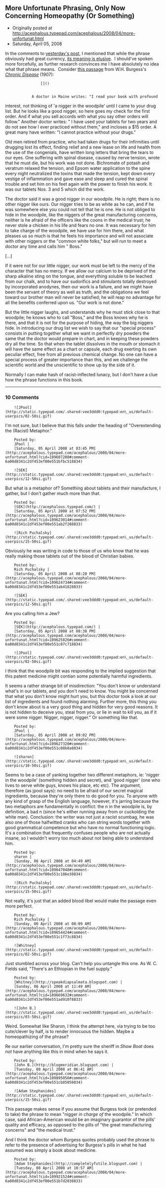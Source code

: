 ## More Unfortunate Phrasing, Only Now Concerning Homeopathy (Or Something)

 * Originally posted at http://acephalous.typepad.com/acephalous/2008/04/more-unfortunat.html
 * Saturday, April 05, 2008



In the comments to [yesterday's post](http://acephalous.typepad.com/acephalous/2008/04/in-what-world-i.html), I mentioned that while the phrase obviously had great currency, [its meaning is elusive](http://acephalous.typepad.com/acephalous/2008/04/in-what-world-i.html#comment-109472120).  I should've spoken more forcefully, as further research convinces me I have absolutely no idea what that phrase means.  Consider [this passage](http://books.google.com/books?id=7XzCjh0eCowC&printsec=titlepage&dq=nigger&lr=&as\_brr=1&client=firefox-a&source=gbs\_summary\_r&cad=0#PPA299,M1) from W.H. Burgess's [_Chronic Disease_](http://books.google.com/books?id=7XzCjh0eCowC&dq=nigger&lr=&as\_brr=1&client=firefox-a&source=gbs\_summary\_s&cad=0) (1907):

		

					[]()
			

				A doctor in Maine writes: "I read your book with profound
interest, not thinking of 'a nigger in the woodpile' until I came
to your drug list. But he looks like a good nigger, so here goes
my check for the first order. And if what you sell accords with
what you say other orders will follow." Another doctor writes: "
I have used your tablets for two years and do not see how I
ever practiced without them," and incloses a $15 order. A great
many have written: "I cannot practice without your drugs."

Old men retired from practice, who had taken drugs for their infirmities
until drugging lost its effect, finding relief and a new
lease on life and health from the use of the congenials, have written
long letters that bring the tears to our eyes. One suffering
with spinal disease, caused by nerve tension, wrote that he must
die, but his work was not done. Bichromate of potash and veratrum relaxed the tension, and Epsom water application to the
spine every night neutralized the toxins that made the tension,
kept down every vestige of inflammation and gave ease and sleep
and cured the spinal trouble and set him on his feet again with
the power to finish his work. It was our tablets Nos. 3 and 5
which did the work.

The doctor said it was a good nigger in our woodpile. He is
right; there is no other nigger like ours. Our nigger tries to be
as white as he can, and if he was somewhere else you could not
tell that he is one. He is not obliged to hide in the woodpile,
like the niggers of the great manufacturing concerns, neither is he
afraid of the officers like the coons in the medical trust; he never
stole a chicken in his life and fears no one. It was necessary for
him to take charge of the woodpile, we have use for him there,
and what pleases us so much is that he feels his importance and
will not associate with other niggers or the "common white
folks," but will run to meet a doctor any time and calls him "
Boss."

[...]

If it were not for our little nigger, our
work must be left to the mercy of the character that has no
mercy. If we allow our calcium to be deprived of the sharp
alkaline sting on the tongue, and everything soluble to be leached
from our chalk, and to have our sudorifics and stimulants totally
destroyed by incorporated anodynes, then our work is a failure,
and we might have been the servant of theory as well as truth,
and the obligations we feel toward our brother man will never
be satisfied; he will reap no advantage for all the benefits conferred
upon us. "Our work is not done."

But the little nigger laughs, and understands why he must
stick close to that woodpile; he knows who to call "Boss," and
the Boss knows why he is there, and that it is not for the purpose
of hiding, the way the big niggers hide. In introducing our drug
list we wish to say that our "special process" consists in putting
together what we want in perfectly dry powders the same that
the doctor would prepare in chart, and in keeping these powders
dry all the time. So that when the tablet dissolves in the mouth
or stomach it will have the same effect as a chart or capsule, each
drug exerting its own peculiar effect, free from all previous
chemical change. No one can have a special process of greater
importance than this, and we challenge the scientific world and
the unscientific to show up by the side of it.

Normally I can make hash of racist-inflected lunacy, but I don't have a clue how the phrase functions in this book.

			

* * *

### 10 Comments 

		

                
[]()

	

		![JPool](http://static.typepad.com/.shared:vee3ddd0:typepad:en\_us/default-userpics/02-50si.gif)
	

	

		

I'm not sure, but I believe that this falls under the heading of "Overextending the (Racist) Metaphor."

	

		Posted by:
		JPool |
		[Saturday, 05 April 2008 at 03:45 PM](http://acephalous.typepad.com/acephalous/2008/04/more-unfortunat.html?cid=109607280#comment-6a00d8341c2df453ef00e551bfbc518834)

[]()

	

		![SEK](http://static.typepad.com/.shared:vee3ddd0:typepad:en\_us/default-userpics/12-50si.gif)
	

	

		

But what is a metaphor of?  Something about tablets and their manufacture, I gather, but I don't gather much more than that.  

	

		Posted by:
		[SEK](http://acephalous.typepad.com/) |
		[Saturday, 05 April 2008 at 07:52 PM](http://acephalous.typepad.com/acephalous/2008/04/more-unfortunat.html?cid=109623014#comment-6a00d8341c2df453ef00e551ab2f208833)

[]()

	

		![Rich Puchalsky](http://static.typepad.com/.shared:vee3ddd0:typepad:en\_us/default-userpics/15-50si.gif)
	

	

		

Obviously he was writing in code to those of us who know that he was really making those tablets out of the blood of Christian babies.

	

		Posted by:
		Rich Puchalsky |
		[Saturday, 05 April 2008 at 08:20 PM](http://acephalous.typepad.com/acephalous/2008/04/more-unfortunat.html?cid=109624734#comment-6a00d8341c2df453ef00e551ab41828833)

[]()

	

		![SEK](http://static.typepad.com/.shared:vee3ddd0:typepad:en\_us/default-userpics/12-50si.gif)
	

	

		

Are you calling him a Jew?

	

		Posted by:
		[SEK](http://acephalous.typepad.com/) |
		[Saturday, 05 April 2008 at 08:38 PM](http://acephalous.typepad.com/acephalous/2008/04/more-unfortunat.html?cid=109625826#comment-6a00d8341c2df453ef00e551c07c718834)

[]()

	

		![JPool](http://static.typepad.com/.shared:vee3ddd0:typepad:en\_us/default-userpics/02-50si.gif)
	

	

		

I think that the woodpile bit was responding to the implied suggestion that this patent medicine might contian some potentially harmful ingredients.  

It seems a rather strange bit of misdirection: "You don't know or understand what's in our tablets, and you don't need to know. You might be concerned that what you don't know might hurt you, but this doctor took a look at our list of ingredients and found nothing alarming.  Further more, this thing you don't know about is a very good thing and hidden for very good reasons.  It is not hidden to deceive you, steal from you, or lie in wait to kill you, as if it were some nigger.  Nigger, nigger, nigger."  Or something like that.

	

		Posted by:
		JPool |
		[Saturday, 05 April 2008 at 09:02 PM](http://acephalous.typepad.com/acephalous/2008/04/more-unfortunat.html?cid=109627320#comment-6a00d8341c2df453ef00e551c08b0a8834)

[]()

	

		![sharon](http://static.typepad.com/.shared:vee3ddd0:typepad:en\_us/default-userpics/10-50si.gif)
	

	

		

Seems to be a case of yanking together two different metaphors, ie: 'nigger in the woodpile' (something hidden and secret), and 'good nigger' (one who lives to serve white guys, knows his place, etc etc). The argument, therefore (as jpool says): no need to be afraid of our secret magical ingredients, because they're only there to do good for you. To anyone with any kind of grasp of the English language, however, it's jarring because the two metaphors are fundamentally in conflict: the n in the woodpile is, by definition, a bad n (since he's either running away from or cuckolding the white man). Conclusion: the writer was not just a racist scumbag, he was also one of those halfwitted cranks who can string words together with good grammatical competence but who have no normal functioning logic. It's a combination that frequently confuses people who are not actually insane, so I wouldn't worry too much about not being able to understand him.

	

		Posted by:
		sharon |
		[Sunday, 06 April 2008 at 04:49 AM](http://acephalous.typepad.com/acephalous/2008/04/more-unfortunat.html?cid=109647048#comment-6a00d8341c2df453ef00e551c186e38834)

[]()

	

		![Rich Puchalsky](http://static.typepad.com/.shared:vee3ddd0:typepad:en\_us/default-userpics/15-50si.gif)
	

	

		

Not really, it's just that an added blood libel would make the passage even more perfect.

	

		Posted by:
		Rich Puchalsky |
		[Sunday, 06 April 2008 at 08:09 AM](http://acephalous.typepad.com/acephalous/2008/04/more-unfortunat.html?cid=109654424#comment-6a00d8341c2df453ef00e551c1f73c8834)

[]()

	

		![Whitney](http://static.typepad.com/.shared:vee3ddd0:typepad:en\_us/default-userpics/02-50si.gif)
	

	

		

Just stumbled across your blog. Can't help you untangle this one. As W. C. Fields said, "There's an Ethiopian in the fuel supply." 

	

		Posted by:
		[Whitney](http://speakdiapsalmata.blogspot.com) |
		[Sunday, 06 April 2008 at 11:49 AM](http://acephalous.typepad.com/acephalous/2008/04/more-unfortunat.html?cid=109669632#comment-6a00d8341c2df453ef00e551ad910f8833)

[]()

	

		![John B.](http://static.typepad.com/.shared:vee3ddd0:typepad:en\_us/default-userpics/03-50si.gif)
	

	

		

Weird.  Somewhat like Sharon, I think the attempt here, via trying to be too cute/clever by half, is to render innocuous the hidden.  Maybe a homeopathizing of the phrase?

Re our earlier conversation, I'm pretty sure the sheriff in _Show Boat_ does _not_ have anything like this in mind when he says it.

	

		Posted by:
		[John B.](http://blogmeridian.blogspot.com) |
		[Tuesday, 08 April 2008 at 06:41 AM](http://acephalous.typepad.com/acephalous/2008/04/more-unfortunat.html?cid=109895056#comment-6a00d8341c2df453ef00e551cb85058834)

[]()

	

		![Adam Stephanides](http://static.typepad.com/.shared:vee3ddd0:typepad:en\_us/default-userpics/15-50si.gif)
	

	

		

This passage makes sense if you assume that Burgess took (or pretended to take) the phrase to mean "nigger _in charge of_ the woodpile." In which case, said African-American would be an imaginary guarantor of the pills' quality and efficacy, as opposed to the pills of "the great manufacturing concerns" and "the medical trust."

And I think the doctor whom Burgess quotes probably used the phrase to refer to the presence of advertising for Burgess's pills in what he had assumed was simply a book about medicine.

	

		Posted by:
		[Adam Stephanides](http://completelyfutile.blogspot.com) |
		[Tuesday, 08 April 2008 at 10:57 AM](http://acephalous.typepad.com/acephalous/2008/04/more-unfortunat.html?cid=109921524#comment-6a00d8341c2df453ef00e551b7d2038833)

		

        
